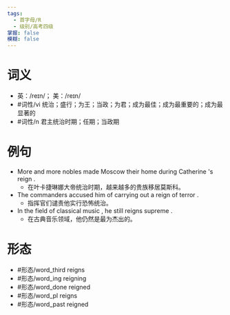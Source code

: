 ```yaml
---
tags:
  - 首字母/R
  - 级别/高考四级
掌握: false
模糊: false
---
```

# 词义
- 英：/reɪn/； 美：/reɪn/
- #词性/vi  统治；盛行；为王；当政；为君；成为最佳；成为最重要的；成为最显著的
- #词性/n  君主统治时期；任期；当政期
# 例句
- More and more nobles made Moscow their home during Catherine 's reign .
	- 在叶卡捷琳娜大帝统治时期，越来越多的贵族移居莫斯科。
- The commanders accused him of carrying out a reign of terror .
	- 指挥官们谴责他实行恐怖统治。
- In the field of classical music , he still reigns supreme .
	- 在古典音乐领域，他仍然是最为杰出的。
# 形态
- #形态/word_third reigns
- #形态/word_ing reigning
- #形态/word_done reigned
- #形态/word_pl reigns
- #形态/word_past reigned
